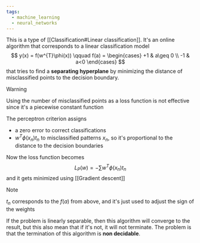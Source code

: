 ```yaml
---
tags:
  - machine_learning
  - neural_networks
---
```

This is a type of [[Classification#Linear classification]]. It's an online algorithm that corresponds to a linear classification model
$$
y(x) = f(w^{T}\phi(x)) \qquad f(a) = \begin{cases}
+1 & a\geq 0 \\
-1  & a<0
\end{cases}
$$
that tries to find a **separating hyperplane** by minimizing the distance of misclassified points to the decision boundary. 

>[!warning]
>Using the number of misclassified points as a loss function is not effective since it's a piecewise constant function

The perceptron criterion assigns 
- a zero error to correct classifications
- $w^{T}\phi(x_{n})t_{n}$ to misclassified patterns $x_{n}$, so it's proportional to the distance to the decision boundaries

Now the loss function becomes
$$
L_{P}(w) = - \sum w^{T}\phi(x_{n})t_{n}
$$
and it gets minimized using [[Gradient descent]]

>[!note]
>$t_{n}$ corresponds to the $f(a)$ from above, and it's just used to adjust the sign of the weights

If the problem is linearly separable, then this algorithm will converge to the result, but this also mean that if it's not, it will not terminate. The problem is that the termination of this algorithm is **non decidable**.